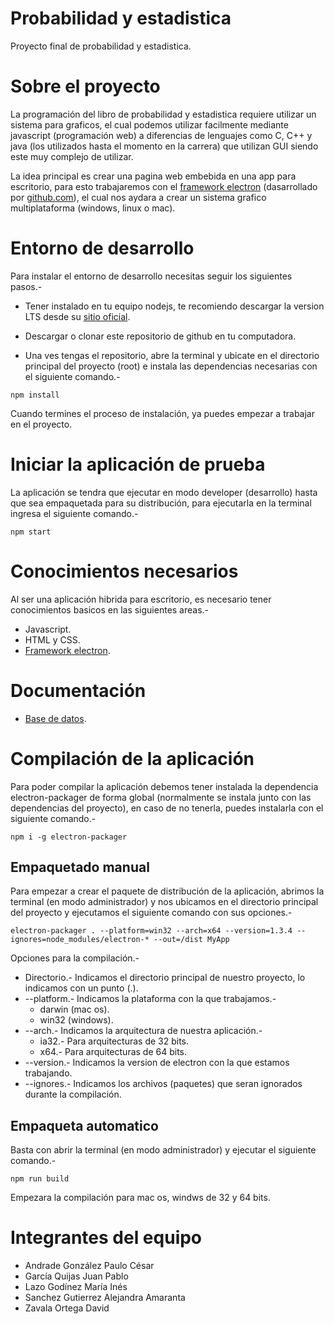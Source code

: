 Probabilidad y estadistica
=========================

Proyecto final de probabilidad y estadistica.

# Sobre el proyecto

La programación del libro de probabilidad y estadistica requiere utilizar un sistema para graficos, el cual podemos utilizar facilmente mediante javascript (programación web) a diferencias de lenguajes como C, C++ y java (los utilizados hasta el momento en la carrera) que utilizan GUI siendo este muy complejo de utilizar.

La idea principal es crear una pagina web embebida en una app para escritorio, para esto trabajaremos con el <a href="http://electron.atom.io">framework electron</a> (dasarrollado por <a href="https://github.com">github.com</a>), el cual nos aydara a crear un sistema grafico multiplataforma (windows, linux o mac).

# Entorno de desarrollo

Para instalar el entorno de desarrollo necesitas seguir los siguientes pasos.-

* Tener instalado en tu equipo nodejs, te recomiendo descargar la version LTS desde su <a href="https://nodejs.org/en/">sitio oficial</a>.

* Descargar o clonar este repositorio de github en tu computadora.

* Una ves tengas el repositorio, abre la terminal y ubicate en el directorio principal del proyecto (root) e instala las dependencias necesarias con el siguiente comando.-

```
npm install
```

Cuando termines el proceso de instalación, ya puedes empezar a trabajar en el proyecto.

# Iniciar la aplicación de prueba

La aplicación se tendra que ejecutar en modo developer (desarrollo) hasta que sea empaquetada para su distribución, para ejecutarla en la terminal ingresa el siguiente comando.-

```
npm start
```

# Conocimientos necesarios

Al ser una aplicación hibrida para escritorio, es necesario tener conocimientos basicos en las siguientes areas.-

* Javascript.
* HTML y CSS.
* <a href="https://github.com/electron/electron/tree/master/docs-translations/es">Framework electron</a>.

# Documentación

* <a href="https://github.com/nemesis866/probabilidad-estadstica/blob/master/docs/dataBase.MD">Base de datos</a>.

# Compilación de la aplicación

Para poder compilar la aplicación debemos tener instalada la dependencia electron-packager de forma global (normalmente se instala junto con las dependencias del proyecto), en caso de no tenerla, puedes instalarla con el siguiente comando.-

```
npm i -g electron-packager
```

## Empaquetado manual

Para empezar a crear el paquete de distribución de la aplicación, abrimos la terminal (en modo administrador) y nos ubicamos en el directorio principal del proyecto y ejecutamos el siguiente comando con sus opciones.-

```
electron-packager . --platform=win32 --arch=x64 --version=1.3.4 --ignores=node_modules/electron-* --out=/dist MyApp
```

Opciones para la compilación.-

* Directorio.- Indicamos el directorio principal de nuestro proyecto, lo indicamos con un punto (.).
* --platform.- Indicamos la plataforma con la que trabajamos.-
	* darwin (mac os).
	* win32 (windows).
* --arch.- Indicamos la arquitectura de nuestra aplicación.-
	* ia32.- Para arquitecturas de 32 bits.
	* x64.- Para arquitecturas de 64 bits.
* --version.- Indicamos la version de electron con la que estamos trabajando.
* --ignores.- Indicamos los archivos (paquetes) que seran ignorados durante la compilación.

## Empaqueta automatico

Basta con abrir la terminal (en modo administrador) y ejecutar el siguiente comando.-

```
npm run build
```

Empezara la compilación para mac os, windws de 32 y 64 bits.

# Integrantes del equipo

* Andrade González Paulo César
* García Quijas Juan Pablo
* Lazo Godínez María Inés
* Sanchez Gutierrez Alejandra Amaranta
* Zavala Ortega David